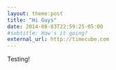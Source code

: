 ```yaml
---
layout: theme:post
title: "Hi Guys"
date: 2014-08-03T22:59:25-05:00
#subtitle: How's it going?
external_url: http://timecube.com
---
```


Testing!
